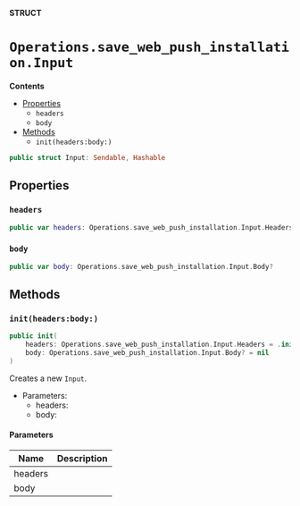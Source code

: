 **STRUCT**

# `Operations.save_web_push_installation.Input`

**Contents**

- [Properties](#properties)
  - `headers`
  - `body`
- [Methods](#methods)
  - `init(headers:body:)`

```swift
public struct Input: Sendable, Hashable
```

## Properties
### `headers`

```swift
public var headers: Operations.save_web_push_installation.Input.Headers
```

### `body`

```swift
public var body: Operations.save_web_push_installation.Input.Body?
```

## Methods
### `init(headers:body:)`

```swift
public init(
    headers: Operations.save_web_push_installation.Input.Headers = .init(),
    body: Operations.save_web_push_installation.Input.Body? = nil
)
```

Creates a new `Input`.

- Parameters:
  - headers:
  - body:

#### Parameters

| Name | Description |
| ---- | ----------- |
| headers |  |
| body |  |